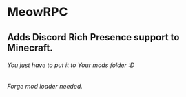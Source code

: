 # MeowRPC
## Adds Discord Rich Presence support to Minecraft.

###### You just have to put it to Your mods folder :D
###### Forge mod loader needed.
